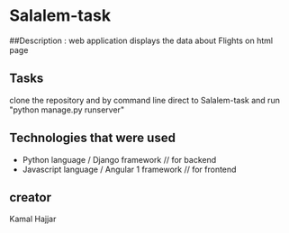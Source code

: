 # Salalem-task

##Description : web application displays the data about Flights on html page

## Tasks
clone the repository and by command line direct to Salalem-task and run "python manage.py runserver"

## Technologies that were used 
- Python language / Django framework              // for backend
- Javascript language / Angular 1 framework      // for frontend

## creator
Kamal Hajjar
